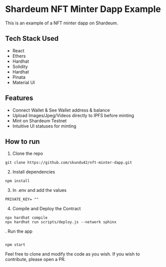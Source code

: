 # Shardeum NFT Minter Dapp Example

This is an example of a NFT minter dapp on Shardeum.

## Tech Stack Used

- React
- Ethers
- Hardhat
- Solidity
- Hardhat
- Pinata
- Material UI

## Features

- Connect Wallet & See Wallet address & balance
- Upload Images/Jpeg/Videos directly to IPFS before minting
- Mint on Shardeum Testnet
- Intuitive UI statuses for minting

## How to run

1. Clone the repo

```
git clone https://github.com/skundu42/nft-minter-dapp.git
```

2. Install dependencies

```
npm install
```

3. In .env and add the values

```
PRIVATE_KEY= ""
```

4. Compile and Deploy the Contract

```
npx hardhat compile
npx hardhat run scripts/deploy.js --network sphinx

```

. Run the app

```

npm start

```

Feel free to clone and modify the code as you wish. If you wish to contribute, please open a PR.

```

```
